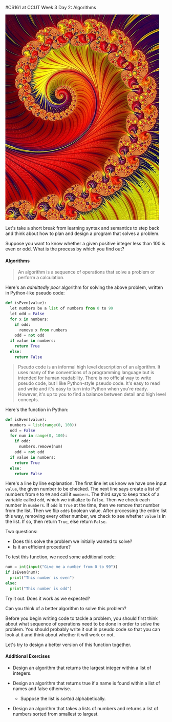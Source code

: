 #CS161 at CCUT Week 3 Day 2: Algorithms

![Fractal Spiral](Fractal.jpg)

Let's take a short break from learning syntax and semantics to step back and think about how to plan and design a program that solves a problem.

Suppose you want to know whether a given positive integer less than 100 is even or odd. What is the process by which you find out?

#### Algorithms
>An algorithm is a sequence of operations that solve a problem or perform a calculation.

Here's an *admittedly poor* algorithm for solving the above problem, written in Python-like pseudo code:

```py
def isEven(value):
  let numbers be a list of numbers from 0 to 99
  let odd = False
  for x in numbers:
    if odd:
      remove x from numbers
    odd = not odd
  if value in numbers:
    return True
  else:
    return False
```

>Pseudo code is an informal high level description of an algorithm. It uses many of the conventions of a programming language but is intended for human readability. There is no official way to write pseudo code, but I like Python-style pseudo code. It's easy to read and write and it's easy to turn into Python when you're ready. However, it's up to you to find a balance between detail and high level concepts.

Here's the function in Python:
```py
def isEven(value):
  numbers = list(range(0, 100))
  odd = False
  for num in range(0, 100):
    if odd:
      numbers.remove(num)
    odd = not odd
  if value in numbers:
    return True
  else:
    return False
```

Here's a line by line explanation. The first line let us know we have one input `value`, the given number to be checked. The next line says create a list of numbers from `0` to `99` and call it `numbers`. The third says to keep track of a variable called `odd`, which we initialize to `False`. Then we check each number in `numbers`. If `odd` is `True` at the time, then we remove that number from the list. Then we flip `odd`s boolean value. After processing the entire list this way, removing every other number, we check to see whether `value` is in the list. If so, then return `True`, else return `False`.

Two questions:
* Does this solve the problem we initially wanted to solve?
* Is it an efficient procedure?

To test this function, we need some additional code:

```py
num = int(input("Give me a number from 0 to 99"))
if isEven(num):
  print("This number is even")
else:
  print("This number is odd")
```

Try it out. Does it work as we expected?

Can you think of a better algorithm to solve this problem?

Before you begin writing code to tackle a problem, you should first think about what sequence of operations need to be done in order to solve the problem. You should probably write it out in pseudo code so that you can look at it and think about whether it will work or not.

Let's try to design a better version of this function together.

#### Additional Exercises
* Design an algorithm that returns the largest integer within a list of integers.

* Design an algorithm that returns true if a name is found within a list of names and false otherwise.

  * Suppose the list is *sorted* alphabetically.

* Design an algorithm that takes a lists of numbers and returns a list of numbers sorted from smallest to largest.

<!---
--------
#C++

In CS162, CS163, and CS202, you will learn C++. You might wonder why you learn C++ if Python is so much quicker to get started with.


#### Comments

#### Variables


##### Identifiers
##### Declaration and initialization
##### Assignment with `=`


#### Input/Output with iostream library

#### Arithmetical operators

#### Loops

##### For loop

##### While loop

##### Do... while loop


#### Functions

--->
